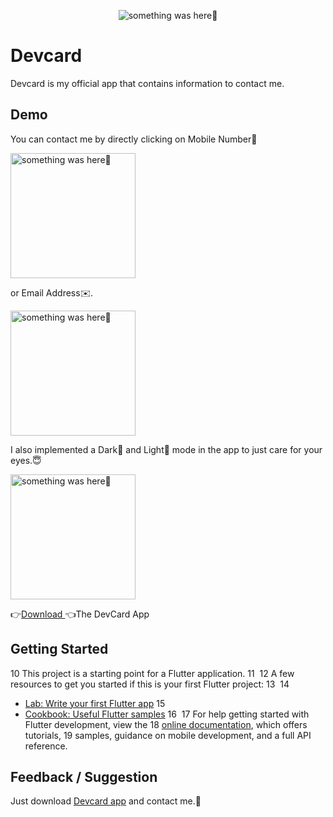 <p align="center">
    <img src="https://user-images.githubusercontent.com/115228605/194716592-af9046da-4faa-42fd-8dec-b78a5e9ac04a.png" alt="something was here🤔">
</p>

# Devcard

Devcard is my official app that contains information to contact me. 


## Demo

You can contact me by directly clicking on Mobile Number📳


<p> 
    <img width="200" src="https://user-images.githubusercontent.com/115228605/194716822-950f428f-dca1-414c-a71a-5db0cee2a516.gif" alt="something was here🤔">
</p>
or Email Address✉️.

<p>
    <img width="200" src="https://user-images.githubusercontent.com/115228605/194716788-b4079d91-7029-43cb-a680-866a512830d3.gif" alt="something was here🤔">
</p>


I also implemented a Dark🌃 and Light🌇 mode in the app to just care for your eyes.😇

<img width="200" src="https://user-images.githubusercontent.com/115228605/194717343-4e07a8b6-a195-4d52-b9db-ae0513b6d0c3.gif" alt="something was here🤔">

👉[Download ](https://github.com/Priyank-Bhagat/dev_card/raw/master/build/app/outputs/flutter-apk/app-release.apk)👈The DevCard App


## Getting Started


10
This project is a starting point for a Flutter application.
11
​
12
A few resources to get you started if this is your first Flutter project:
13
​
14
- [Lab: Write your first Flutter app](https://docs.flutter.dev/get-started/codelab)
15
- [Cookbook: Useful Flutter samples](https://docs.flutter.dev/cookbook)
16
​
17
For help getting started with Flutter development, view the
18
[online documentation](https://docs.flutter.dev/), which offers tutorials,
19
samples, guidance on mobile development, and a full API reference.
## Feedback / Suggestion

Just download [Devcard app](https://github.com/Priyank-Bhagat/dev_card/raw/master/build/app/outputs/flutter-apk/app-release.apk) and contact me.🤗


